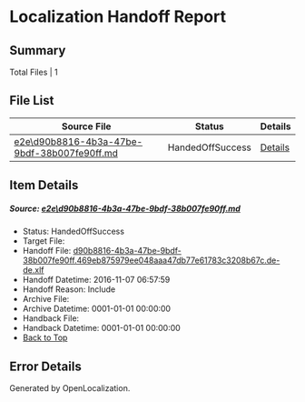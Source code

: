 # <a name='report-top'></a> Localization Handoff Report

## Summary
 Total Files | 1

## File List
 Source File | Status | Details 
 ----------- | ------ | ------- 
 [e2e\d90b8816-4b3a-47be-9bdf-38b007fe90ff.md](https://github.com/OpenLocalizationTestOrg/ol-test0/blob/b5b2ff6e78250a65886f6d39eb837ad365ccb970/e2e/d90b8816-4b3a-47be-9bdf-38b007fe90ff.md) | HandedOffSuccess | [Details](#bb7cf9d8053ebabae7fde136d08850d61a7f9a9f6)

## Item Details
##### <a name='bb7cf9d8053ebabae7fde136d08850d61a7f9a9f6'></a> Source: [e2e\d90b8816-4b3a-47be-9bdf-38b007fe90ff.md](https://github.com/OpenLocalizationTestOrg/ol-test0/blob/b5b2ff6e78250a65886f6d39eb837ad365ccb970/e2e/d90b8816-4b3a-47be-9bdf-38b007fe90ff.md)
* Status: HandedOffSuccess
* Target File: 
* Handoff File: [d90b8816-4b3a-47be-9bdf-38b007fe90ff.469eb875979ee048aaa47db77e61783c3208b67c.de-de.xlf](https://github.com/OpenLocalizationTestOrg/ol-test0-handoff/blob/796f832497a3b25dbe8241bb7c7ef38a858371ac/ol-handoff/OpenLocalizationTestOrg/ol-test0-dede/yufeih/ht/d90b8816-4b3a-47be-9bdf-38b007fe90ff.469eb875979ee048aaa47db77e61783c3208b67c.de-de.xlf)
* Handoff Datetime: 2016-11-07 06:57:59
* Handoff Reason: Include
* Archive File: 
* Archive Datetime: 0001-01-01 00:00:00
* Handback File: 
* Handback Datetime: 0001-01-01 00:00:00
* [Back to Top](#report-top)


## Error Details

Generated by OpenLocalization.
